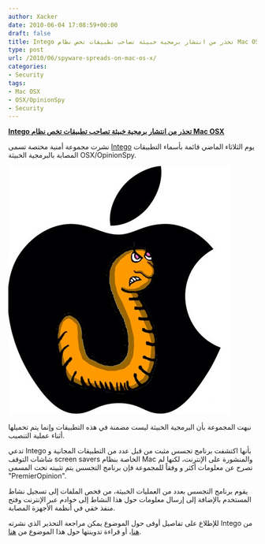 ```yaml
---
author: Xacker
date: 2010-06-04 17:08:59+00:00
draft: false
title: Intego تحذر من انتشار برمجية خبيثة تصاحب تطبيقات تخص نظام Mac OSX
type: post
url: /2010/06/spyware-spreads-on-mac-os-x/
categories:
- Security
tags:
- Mac OSX
- OSX/OpinionSpy
- Security
---
```


[**Intego تحذر من انتشار برمجية خبيثة تصاحب تطبيقات تخص نظام Mac OSX**](https://www.it-scoop.com/2010/06/spyware-spreads-on-mac-os-x/ )


نشرت مجموعة أمنية مختصة تسمى [Intego](http://www.intego.com/) يوم الثلاثاء الماضي قائمة بأسماء التطبيقات المصابة بالبرمجية الخبيثة OSX/OpinionSpy.

[![](Worm-Apple.jpg)
](https://www.it-scoop.com/2010/06/Spyware-Spreads-On-Mac-OS-X)

نبهت المجموعة بأن البرمجية الخبيثة ليست مضمنة في هذه التطبيقات وإنما يتم تحميلها أثناء عملية التنصيب.

تدعي Intego بأنها اكتشفت برنامج تجسس مثبت من قبل عدد من التطبيقات المجانية و شاشات التوقف screen savers الخاصة بنظام Mac والمنشورة على الإنترنت، لكنها لم تصرح عن معلومات أكثر و وفقاً للمجموعة فإن برنامج التجسس يتم تثبيته تحت المسمى "PremierOpinion".

يقوم برنامج التجسس بعدد من العمليات الخبيثة، من فحص الملفات إلى تسجيل نشاط المستخدم بالإضافة إلى إرسال معلومات حول هذا النشاط إلى خوادم عبر الإنترنت وفتح منفذ خفي في أنظمة الأجهزة المصابة.

للإطلاع على تفاصيل أوفى حول الموضوع يمكن مراجعة التحذير الذي نشرته Intego من [هنا](http://www.intego.com/news/osx-opinionspy-spyware-installed-by-freely-distributed-mac-applications.asp)، أو قراءة تدوينتها حول هذا الموضوع من [هنا](http://blog.intego.com/2010/06/01/intego-security-alert-osxopinionspy-spyware-installed-by-freely-distributed-mac-applications/).
